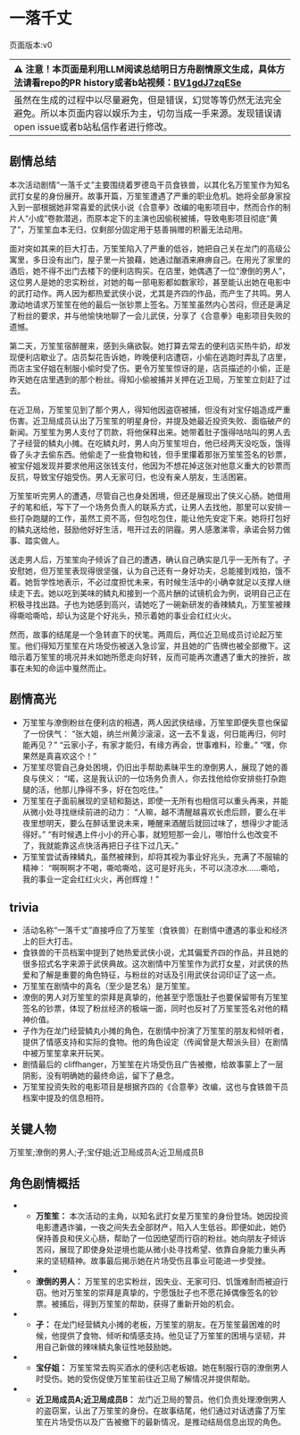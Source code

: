 # 一落千丈
页面版本:v0
 

| :warning: 注意！本页面是利用LLM阅读总结明日方舟剧情原文生成，具体方法请看repo的PR history或者b站视频：[BV1gdJ7zqESe](https://www.bilibili.com/video/BV1gdJ7zqESe/)         |
|:----------------------------|
| 虽然在生成的过程中以尽量避免，但是错误，幻觉等等仍然无法完全避免。所以本页面内容以娱乐为主，切勿当成一手来源。发现错误请open issue或者b站私信作者进行修改。|



## 剧情总结
本次活动剧情“一落千丈”主要围绕着罗德岛干员食铁兽，以其化名万笙笙作为知名武打女星的身份展开。故事开篇，万笙笙遭遇了严重的职业危机。她将全部身家投入到一部根据她非常喜爱的武侠小说《合意拳》改编的电影项目中，然而合作的制片人“小成”卷款潜逃，而原本定下的主演也因偷税被捕，导致电影项目彻底“黄了”，万笙笙血本无归，仅剩部分固定用于慈善捐赠的积蓄无法动用。

面对突如其来的巨大打击，万笙笙陷入了严重的低谷，她把自己关在龙门的高级公寓里，多日没有出门，屋子里一片狼藉，她通过酗酒来麻痹自己。在用光了家里的酒后，她不得不出门去楼下的便利店购买。在店里，她偶遇了一位“潦倒的男人”，这位男人是她的忠实粉丝，对她的每一部电影都如数家珍，甚至能认出她在电影中的武打动作。两人因为都热爱武侠小说，尤其是齐四的作品，而产生了共鸣。男人激动地请求万笙笙在他的最后一张钞票上签名。万笙笙虽然内心苦闷，但还是满足了粉丝的要求，并与他愉快地聊了一会儿武侠，分享了《合意拳》电影项目失败的遗憾。

第二天，万笙笙宿醉醒来，感到头痛欲裂。她打算去常去的便利店买热牛奶，却发现便利店歇业了。店员梨花告诉她，昨晚便利店遭窃，小偷在逃跑时弄乱了店里，而店主宝仔姐在制服小偷时受了伤。更令万笙笙惊讶的是，店员描述的小偷，正是昨天她在店里遇到的那个粉丝。得知小偷被捕并关押在近卫局，万笙笙立刻赶了过去。

在近卫局，万笙笙见到了那个男人，得知他因盗窃被捕，但没有对宝仔姐造成严重伤害。近卫局成员认出了万笙笙的明星身份，并提及她最近投资失败、面临破产的新闻。万笙笙为男人支付了罚款，将他保释出来。她带着肚子饿得咕咕叫的男人去了孑经营的鳞丸小摊。在吃鳞丸时，男人向万笙笙坦白，他已经两天没吃饭，饿得昏了头才去偷东西。他偷走了一些食物和钱，但手里攥着那张万笙笙签名的钞票，被宝仔姐发现并要求他用这张钱支付，他因为不想花掉这张对他意义重大的钞票而反抗，导致宝仔姐受伤。男人无家可归，也没有亲人朋友，生活困窘。

万笙笙听完男人的遭遇，尽管自己也身处困境，但还是展现出了侠义心肠。她借用孑的笔和纸，写下了一个场务负责人的联系方式，让男人去找他，那里可以安排一些打杂跑腿的工作，虽然工资不高，但包吃包住，能让他先安定下来。她将打包好的鳞丸送给他，鼓励他好好生活，甩开过去的阴霾。男人感激涕零，承诺会努力做事、踏实做人。

送走男人后，万笙笙向孑倾诉了自己的遭遇，确认自己确实是几乎一无所有了。孑安慰她，但万笙笙表现得很坚强，认为自己还有一身好功夫，总能接到戏拍，饿不着。她哲学性地表示，不必过度担忧未来，有时候生活中的小确幸就足以支撑人继续走下去。她以吃到美味的鳞丸和接到一个高片酬的试镜机会为例，说明自己正在积极寻找出路。孑也为她感到高兴，请她吃了一碗新研发的香辣鳞丸，万笙笙被辣得嘶哈嘶哈，却认为这是个好兆头，预示着她的事业会红红火火。

然而，故事的结尾是一个急转直下的伏笔。两周后，两位近卫局成员讨论起万笙笙。他们得知万笙笙在片场受伤被送入急诊室，并且她的广告牌也被全部撤下。这暗示着万笙笙的境况并未如她所愿走向好转，反而可能再次遭遇了重大的挫折，故事在未知的命运中戛然而止。
## 剧情高光
*   万笙笙与潦倒粉丝在便利店的相遇，两人因武侠结缘，万笙笙即便失意也保留了一份侠气：
    “张大姐，纳兰州黄沙滚滚，这一去不复返，何日能再归，何时能再见？”
    “云家小子，有家才能归，有缘方再会，世事难料，珍重。”
    “嘿，你果然是真喜欢这个！”
*   万笙笙尽管自己身处困境，仍旧出手帮助素昧平生的潦倒男人，展现了她的善良与侠义：
    “喏，这是我认识的一位场务负责人，你去找他给你安排些打杂跑腿的活，他那儿挣得不多，好在包吃住。”
*   万笙笙在孑面前展现的坚韧和豁达，即使一无所有也相信可以重头再来，并能从微小处寻找继续前进的动力：
    “人嘛，越不清醒越喜欢长虑后顾，要么在半夜里想明天，要么在醉话里说未来，睡醒来酒醒后就回过味了，想得少才能活得好。”
    “有时候遇上件小小的开心事，就短短那一会儿，哪怕什么也改变不了，我就能靠这点快活再把日子往下过几天。”
*   万笙笙尝试香辣鳞丸，虽然被辣到，却将其视为事业好兆头，充满了不服输的精神：
    “啊啊啊才不喝，嘶哈嘶哈，这可是好兆头，不可以浇凉水......嘶哈，我的事业一定会红红火火，再创辉煌！”
## trivia
*   活动名称“一落千丈”直接呼应了万笙笙（食铁兽）在剧情中遭遇的事业和经济上的巨大打击。
*   食铁兽的干员档案中提到了她热爱武侠小说，尤其偏爱齐四的作品，并且她的很多招式名字来源于武侠典故。这次剧情中万笙笙作为武打女星，对武侠的热爱和了解是重要的角色特征，与粉丝的对话及引用武侠台词印证了这一点。
*   万笙笙在剧情中的真名（至少是艺名）是万笙笙。
*   潦倒的男人对万笙笙的崇拜是真挚的，他甚至宁愿饿肚子也要保留带有万笙笙签名的钞票，体现了粉丝经济的极端一面，同时也反衬了万笙笙签名对他的精神价值。
*   孑作为在龙门经营鳞丸小摊的角色，在剧情中扮演了万笙笙的朋友和倾听者，提供了情感支持和实际的食物。他的角色设定（传闻曾是大帮派头目）在剧情中被万笙笙拿来开玩笑。
*   剧情最后的 cliffhanger，万笙笙在片场受伤且广告被撤，给故事蒙上了一层阴影，没有明确她的最终命运，留下了悬念。
*   万笙笙投资失败的电影项目是根据齐四的《合意拳》改编，这也与食铁兽干员档案中提及的信息相符。
## 关键人物
万笙笙;潦倒的男人;孑;宝仔姐;近卫局成员A;近卫局成员B
## 角色剧情概括
-   *   **万笙笙：** 本次活动的主角，以知名武打女星万笙笙的身份登场。她因投资电影遭遇诈骗，一夜之间失去全部财产，陷入人生低谷。即便如此，她仍保持善良和侠义心肠，帮助了一位因绝望而行窃的粉丝。她向朋友孑倾诉苦闷，展现了即使身处逆境也能从微小处寻找希望、依靠自身能力重头再来的坚韧精神。故事最后揭示她在片场受伤且事业可能进一步受挫。
-   *   **潦倒的男人：** 万笙笙的忠实粉丝，因失业、无家可归、饥饿难耐而被迫行窃。他对万笙笙的崇拜是真挚的，宁愿饿肚子也不愿花掉偶像签名的钞票。被捕后，得到万笙笙的帮助，获得了重新开始的机会。
-   *   **孑：** 在龙门经营鳞丸小摊的老板，万笙笙的朋友。在万笙笙最困难的时候，他提供了食物、倾听和情感支持。他见证了万笙笙的困境与坚韧，并用自己新做的辣味鳞丸象征性地鼓励她。
-   *   **宝仔姐：** 万笙笙常去购买酒水的便利店老板娘。她在制服行窃的潦倒男人时受伤。她的受伤促使万笙笙前往近卫局了解情况并提供帮助。
-   *   **近卫局成员A;近卫局成员B：** 龙门近卫局的警员。他们负责处理潦倒男人的盗窃案，认出了万笙笙的身份。在故事结尾，他们通过对话透露了万笙笙在片场受伤以及广告被撤下的最新情况，是推动结局信息出现的角色。